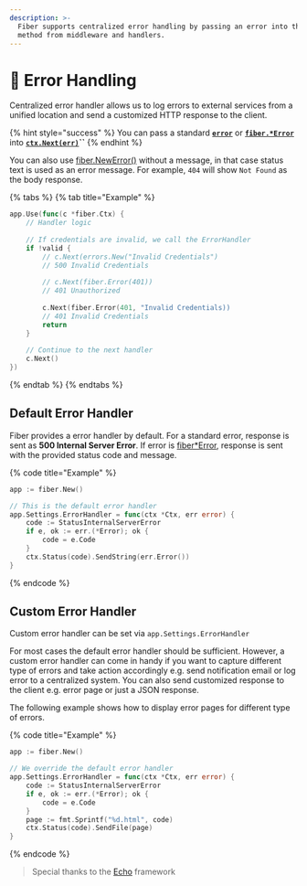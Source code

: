 ```yaml
---
description: >-
  Fiber supports centralized error handling by passing an error into the Next
  method from middleware and handlers.
---
```


# 🐛 Error Handling

Centralized error handler allows us to log errors to external services from a unified location and send a customized HTTP response to the client.

{% hint style="success" %}
You can pass a standard [**`error`**](https://golang.org/pkg/builtin/#error) or [**`fiber.*Error`**](https://godoc.org/github.com/gofiber/fiber#Error) into [**`ctx.Next(err)`**](ctx.md#next)**\`\`**
{% endhint %}

You can also use [fiber.NewError\(\)](https://sourcegraph.com/-/godoc/refs?def=NewError&pkg=github.com%2Fgofiber%2Ffiber&repo=github.com%2Fgofiber%2Ffiber) without a message, in that case status text is used as an error message. For example, `404` will show `Not Found` as the body response.

{% tabs %}
{% tab title="Example" %}
```go
app.Use(func(c *fiber.Ctx) {
    // Handler logic
    
    // If credentials are invalid, we call the ErrorHandler
    if !valid {
        // c.Next(errors.New("Invalid Credentials")
        // 500 Invalid Credentials
        
        // c.Next(fiber.Error(401))
        // 401 Unauthorized
        
        c.Next(fiber.Error(401, "Invalid Credentials))
        // 401 Invalid Credentials
        return
    }
    
    // Continue to the next handler
    c.Next()
})
```
{% endtab %}
{% endtabs %}

## Default Error Handler

Fiber provides a error handler by default. For a standard error, response is sent as **500 Internal Server Error**. If error is [fiber\*Error](https://godoc.org/github.com/gofiber/fiber#Error), response is sent with the provided status code and message.

{% code title="Example" %}
```go
app := fiber.New()

// This is the default error handler
app.Settings.ErrorHandler = func(ctx *Ctx, err error) {
	code := StatusInternalServerError
	if e, ok := err.(*Error); ok {
		code = e.Code
	}
	ctx.Status(code).SendString(err.Error())
}
```
{% endcode %}

## Custom Error Handler

Custom error handler can be set via `app.Settings.ErrorHandler`

For most cases the default error handler should be sufficient. However, a custom error handler can come in handy if you want to capture different type of errors and take action accordingly e.g. send notification email or log error to a centralized system. You can also send customized response to the client e.g. error page or just a JSON response.

The following example shows how to display error pages for different type of errors.

{% code title="Example" %}
```go
app := fiber.New()

// We override the default error handler
app.Settings.ErrorHandler = func(ctx *Ctx, err error) {
	code := StatusInternalServerError
	if e, ok := err.(*Error); ok {
		code = e.Code
	}
	page := fmt.Sprintf("%d.html", code)
	ctx.Status(code).SendFile(page)
}
```
{% endcode %}

> Special thanks to the [Echo](https://echo.labstack.com/) framework

